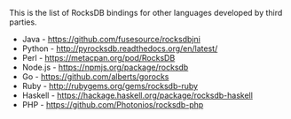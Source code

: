 This is the list of RocksDB bindings for other languages developed by third parties.

* Java - https://github.com/fusesource/rocksdbjni
* Python - http://pyrocksdb.readthedocs.org/en/latest/
* Perl - https://metacpan.org/pod/RocksDB
* Node.js - https://npmjs.org/package/rocksdb
* Go - https://github.com/alberts/gorocks
* Ruby - http://rubygems.org/gems/rocksdb-ruby
* Haskell - https://hackage.haskell.org/package/rocksdb-haskell
* PHP - https://github.com/Photonios/rocksdb-php